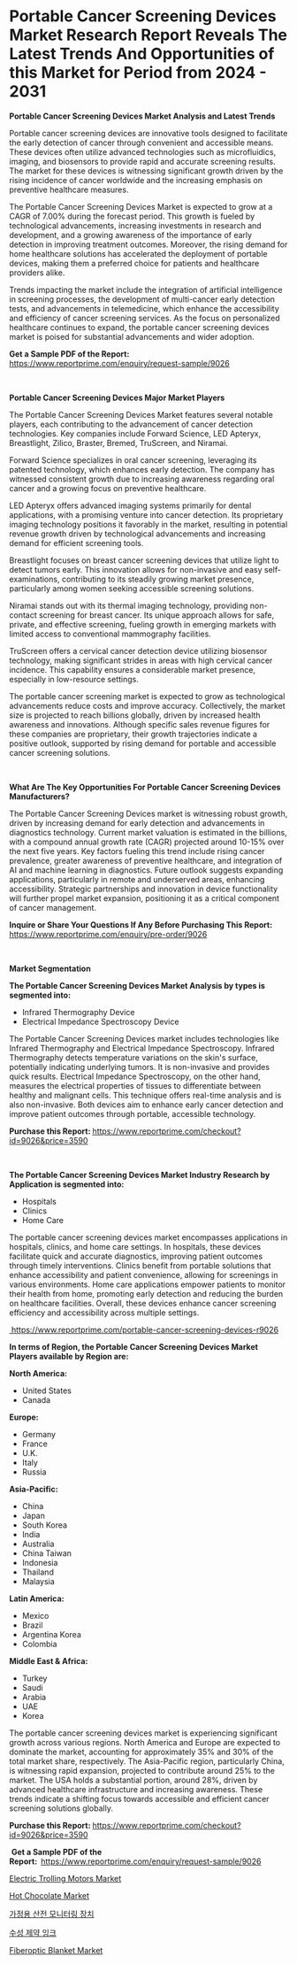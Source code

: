 <p><h1>Portable Cancer Screening Devices Market Research Report Reveals The Latest Trends And Opportunities of this Market for Period from 2024 - 2031</h1></p><p><strong>Portable Cancer Screening Devices Market Analysis and Latest Trends</strong></p>
<p><p>Portable cancer screening devices are innovative tools designed to facilitate the early detection of cancer through convenient and accessible means. These devices often utilize advanced technologies such as microfluidics, imaging, and biosensors to provide rapid and accurate screening results. The market for these devices is witnessing significant growth driven by the rising incidence of cancer worldwide and the increasing emphasis on preventive healthcare measures.</p><p>The Portable Cancer Screening Devices Market is expected to grow at a CAGR of 7.00% during the forecast period. This growth is fueled by technological advancements, increasing investments in research and development, and a growing awareness of the importance of early detection in improving treatment outcomes. Moreover, the rising demand for home healthcare solutions has accelerated the deployment of portable devices, making them a preferred choice for patients and healthcare providers alike.</p><p>Trends impacting the market include the integration of artificial intelligence in screening processes, the development of multi-cancer early detection tests, and advancements in telemedicine, which enhance the accessibility and efficiency of cancer screening services. As the focus on personalized healthcare continues to expand, the portable cancer screening devices market is poised for substantial advancements and wider adoption.</p></p>
<p><strong>Get a Sample PDF of the Report:&nbsp;</strong> <a href="https://www.reportprime.com/enquiry/request-sample/9026">https://www.reportprime.com/enquiry/request-sample/9026</a></p>
<p>&nbsp;</p>
<p><strong>Portable Cancer Screening Devices Major Market Players</strong></p>
<p><p>The Portable Cancer Screening Devices Market features several notable players, each contributing to the advancement of cancer detection technologies. Key companies include Forward Science, LED Apteryx, Breastlight, Zilico, Braster, Bremed, TruScreen, and Niramai. </p><p>Forward Science specializes in oral cancer screening, leveraging its patented technology, which enhances early detection. The company has witnessed consistent growth due to increasing awareness regarding oral cancer and a growing focus on preventive healthcare. </p><p>LED Apteryx offers advanced imaging systems primarily for dental applications, with a promising venture into cancer detection. Its proprietary imaging technology positions it favorably in the market, resulting in potential revenue growth driven by technological advancements and increasing demand for efficient screening tools.</p><p>Breastlight focuses on breast cancer screening devices that utilize light to detect tumors early. This innovation allows for non-invasive and easy self-examinations, contributing to its steadily growing market presence, particularly among women seeking accessible screening solutions.</p><p>Niramai stands out with its thermal imaging technology, providing non-contact screening for breast cancer. Its unique approach allows for safe, private, and effective screening, fueling growth in emerging markets with limited access to conventional mammography facilities.</p><p>TruScreen offers a cervical cancer detection device utilizing biosensor technology, making significant strides in areas with high cervical cancer incidence. This capability ensures a considerable market presence, especially in low-resource settings.</p><p>The portable cancer screening market is expected to grow as technological advancements reduce costs and improve accuracy. Collectively, the market size is projected to reach billions globally, driven by increased health awareness and innovations. Although specific sales revenue figures for these companies are proprietary, their growth trajectories indicate a positive outlook, supported by rising demand for portable and accessible cancer screening solutions.</p></p>
<p>&nbsp;</p>
<p><strong>What Are The Key Opportunities For Portable Cancer Screening Devices Manufacturers?</strong></p>
<p><p>The Portable Cancer Screening Devices market is witnessing robust growth, driven by increasing demand for early detection and advancements in diagnostics technology. Current market valuation is estimated in the billions, with a compound annual growth rate (CAGR) projected around 10-15% over the next five years. Key factors fueling this trend include rising cancer prevalence, greater awareness of preventive healthcare, and integration of AI and machine learning in diagnostics. Future outlook suggests expanding applications, particularly in remote and underserved areas, enhancing accessibility. Strategic partnerships and innovation in device functionality will further propel market expansion, positioning it as a critical component of cancer management.</p></p>
<p><strong>Inquire or Share Your Questions If Any Before Purchasing This Report:</strong> <a href="https://www.reportprime.com/enquiry/pre-order/9026">https://www.reportprime.com/enquiry/pre-order/9026</a></p>
<p>&nbsp;</p>
<p><strong>Market Segmentation</strong></p>
<p><strong>The Portable Cancer Screening Devices Market Analysis by types is segmented into:</strong></p>
<p><ul><li>Infrared Thermography Device</li><li>Electrical Impedance Spectroscopy Device</li></ul></p>
<p><p>The Portable Cancer Screening Devices market includes technologies like Infrared Thermography and Electrical Impedance Spectroscopy. Infrared Thermography detects temperature variations on the skin's surface, potentially indicating underlying tumors. It is non-invasive and provides quick results. Electrical Impedance Spectroscopy, on the other hand, measures the electrical properties of tissues to differentiate between healthy and malignant cells. This technique offers real-time analysis and is also non-invasive. Both devices aim to enhance early cancer detection and improve patient outcomes through portable, accessible technology.</p></p>
<p><strong>Purchase this Report:&nbsp;</strong><a href="https://www.reportprime.com/checkout?id=9026&price=3590">https://www.reportprime.com/checkout?id=9026&price=3590</a></p>
<p>&nbsp;</p>
<p><strong>The Portable Cancer Screening Devices Market Industry Research by Application is segmented into:</strong></p>
<p><ul><li>Hospitals</li><li>Clinics</li><li>Home Care</li></ul></p>
<p><p>The portable cancer screening devices market encompasses applications in hospitals, clinics, and home care settings. In hospitals, these devices facilitate quick and accurate diagnostics, improving patient outcomes through timely interventions. Clinics benefit from portable solutions that enhance accessibility and patient convenience, allowing for screenings in various environments. Home care applications empower patients to monitor their health from home, promoting early detection and reducing the burden on healthcare facilities. Overall, these devices enhance cancer screening efficiency and accessibility across multiple settings.</p></p>
<p><a href="https://www.reportprime.com/portable-cancer-screening-devices-r9026">&nbsp;https://www.reportprime.com/portable-cancer-screening-devices-r9026</a></p>
<p><strong>In terms of Region, the Portable Cancer Screening Devices Market Players available by Region are:</strong></p>
<p>
    <p> <strong> North America: </strong>
        <ul>
            <li>United States</li>
            <li>Canada</li>
        </ul>
        </p> 
    <p> <strong> Europe: </strong>
        <ul>
            <li>Germany</li>
            <li>France</li>
            <li>U.K.</li>
            <li>Italy</li>
            <li>Russia</li>
        </ul>
        </p> 
    <p> <strong> Asia-Pacific: </strong>
        <ul>
            <li>China</li>
            <li>Japan</li>
            <li>South Korea</li>
            <li>India</li>
            <li>Australia</li>
            <li>China Taiwan</li>
            <li>Indonesia</li>
            <li>Thailand</li>
            <li>Malaysia</li>
        </ul>
        </p> 
    <p> <strong> Latin America: </strong>
        <ul>
            <li>Mexico</li>
            <li>Brazil</li>
            <li>Argentina Korea</li>
            <li>Colombia</li>
        </ul>
        </p> 
    <p> <strong> Middle East & Africa: </strong>
        <ul>
            <li>Turkey</li>
            <li>Saudi</li>
            <li>Arabia</li>
            <li>UAE</li>
            <li>Korea</li>
        </ul>
    </p>
    </p>
<p><p>The portable cancer screening devices market is experiencing significant growth across various regions. North America and Europe are expected to dominate the market, accounting for approximately 35% and 30% of the total market share, respectively. The Asia-Pacific region, particularly China, is witnessing rapid expansion, projected to contribute around 25% to the market. The USA holds a substantial portion, around 28%, driven by advanced healthcare infrastructure and increasing awareness. These trends indicate a shifting focus towards accessible and efficient cancer screening solutions globally.</p></p>
<p><strong>Purchase this Report: </strong><a href="https://www.reportprime.com/checkout?id=9026&price=3590">https://www.reportprime.com/checkout?id=9026&price=3590</a></p>
<p>&nbsp;<strong>Get a Sample PDF of the Report:&nbsp;&nbsp;</strong><a href="https://www.reportprime.com/enquiry/request-sample/9026">https://www.reportprime.com/enquiry/request-sample/9026</a></p>
<p><strong></strong></p>
<p><p><a href="https://www.linkedin.com/pulse/exploring-electric-trolling-motors-market-dynamics-revenue-analysis-5iobf?trackingId=i9sjNsUhS5K77QXwYV6vlg%3D%3D">Electric Trolling Motors Market</a></p><p><a href="https://www.linkedin.com/pulse/future-ready-strategic-insights-global-hot-chocolate-market-2024-yptof?trackingId=GK0TCp5iSRWyjkF0YdgcaQ%3D%3D">Hot Chocolate Market</a></p><p><a href="https://medium.com/@wallacecumfgmings567556/%EC%84%B8%EA%B3%84-household-prenatal-monitoring-devices-market-%EC%9D%80-2024%EC%97%90%EC%84%9C-2031%EB%A1%9C-%EC%97%B0%ED%8F%89%EA%B7%A0-%EC%A6%9D%EA%B0%80%EC%9C%A8%EC%9D%84-%EB%B3%B4%EC%9D%BC-%EA%B2%83%EC%9C%BC%EB%A1%9C-%EC%98%88%EC%83%81%EB%90%A9%EB%8B%88%EB%8B%A4-2a042b161543">가정용 산전 모니터링 장치</a></p><p><a href="https://medium.com/@samiaahmed980/water-based-pharmaceutical-ink-market-%EC%9D%98-%EA%B8%80%EB%A1%9C%EB%B2%8C-%EC%8B%9C%EC%9E%A5-%EA%B0%9C%EC%9A%94%EB%8A%94-%EC%A0%84-%EC%84%B8%EA%B3%84-%EB%B0%8F-%EC%A3%BC%EC%9A%94-%EC%8B%9C%EC%9E%A5%EC%9D%98-%EC%82%B0%EC%97%85%EC%97%90-%EC%98%81%ED%96%A5%EC%9D%84-%EB%AF%B8%EC%B9%98%EB%8A%94-%EC%A3%BC%EC%9A%94-%ED%8A%B8%EB%A0%8C%EB%93%9C%EC%97%90-%EB%8C%80%ED%95%9C-%EB%8F%85%ED%8A%B9%ED%95%9C-%EA%B4%80%EC%A0%90%EC%9D%84-14ff188410a4">수성 제약 잉크</a></p><p><a href="https://github.com/elizabethdagraca/Market-Research-Report-List-5/blob/main/fiberoptic-blanket-market.md">Fiberoptic Blanket Market</a></p></p>